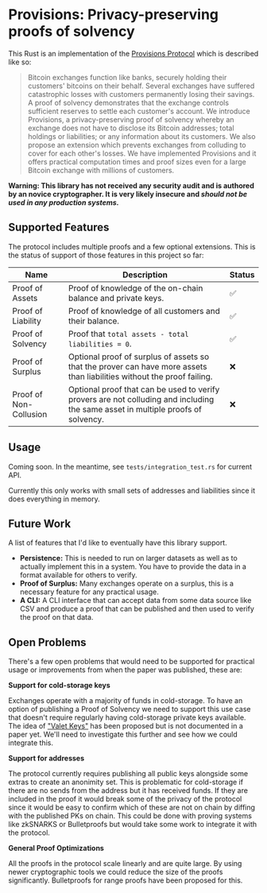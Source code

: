 # Provisions: Privacy-preserving proofs of solvency

This Rust is an implementation of the [Provisions Protocol][Paper] which is described like so:

> Bitcoin exchanges function like banks, securely holding their customers' bitcoins on their behalf.
> Several exchanges have suffered catastrophic losses with customers permanently losing their
> savings. A proof of solvency demonstrates that the exchange controls sufficient reserves to settle
> each customer's account. We introduce Provisions, a privacy-preserving proof of solvency whereby
> an exchange does not have to disclose its Bitcoin addresses; total holdings or liabilities; or any
> information about its customers. We also propose an extension which prevents exchanges from
> colluding to cover for each other's losses. We have implemented Provisions and it offers practical
> computation times and proof sizes even for a large Bitcoin exchange with millions of customers.

**Warning: This library has not received any security audit and is authored by an novice
cryptographer. It is very likely insecure and _should not be used in any production systems._**

## Supported Features

The protocol includes multiple proofs and a few optional extensions. This is the status of support
of those features in this project so far:

| Name | Description | Status |
| --- | --- | --- |
| Proof of Assets | Proof of knowledge of the on-chain balance and private keys. | :white_check_mark: |
| Proof of Liability | Proof of knowledge of all customers and their balance. | :white_check_mark: |
| Proof of Solvency | Proof that `total assets - total liabilities = 0`. | :white_check_mark: |
| Proof of Surplus | Optional proof of surplus of assets so that the prover can have more assets than liabilities without the proof failing. | :x: |
| Proof of Non-Collusion | Optional proof that can be used to verify provers are not colluding and including the same asset in multiple proofs of solvency. | :x: |

## Usage

Coming soon. In the meantime, see `tests/integration_test.rs` for current API.

Currently this only works with small sets of addresses and liabilities since it does everything in
memory.

## Future Work

A list of features that I'd like to eventually have this library support.

- **Persistence:** This is needed to run on larger datasets as well as to actually implement this in
  a system. You have to provide the data in a format available for others to verify.
- **Proof of Surplus:** Many exchanges operate on a surplus, this is a necessary feature for any
  practical usage.
- **A CLI:** A CLI interface that can accept data from some data source like CSV and produce a proof
  that can be published and then used to verify the proof on that data.

## Open Problems

There's a few open problems that would need to be supported for practical usage or improvements
from when the paper was published, these are:

**Support for cold-storage keys**

Exchanges operate with a majority of funds in cold-storage. To have an option of publishing a Proof
of Solvency we need to support this use case that doesn't require regularly having cold-storage
private keys available. The idea of ["Valet
Keys"](https://rwc.iacr.org/2016/Slides/Provisions%20talk%20RWC.pdf) has been proposed but is not
documented in a paper yet. We'll need to investigate this further and see how we could integrate
this.

**Support for addresses**

The protocol currently requires publishing all public keys alongside some extras to create an
anonimity set. This is problematic for cold-storage if there are no sends from the address but it
has received funds. If they are included in the proof it would break some of the privacy of the
protocol since it would be easy to confirm which of these are not on chain by diffing with the
published PKs on chain. This could be done with proving systems like zkSNARKS or Bulletproofs but
would take some work to integrate it with the protocol.

**General Proof Optimizations**

All the proofs in the protocol scale linearly and are quite large. By using newer cryptographic
tools we could reduce the size of the proofs significantly. Bulletproofs for range proofs have been
proposed for this.

[Paper]: https://crypto.stanford.edu/~dabo/pubs/abstracts/provisions.html

